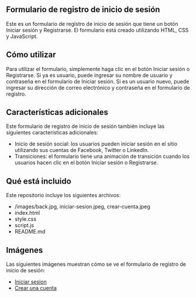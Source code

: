 ## Formulario de registro de inicio de sesión

Este es un formulario de registro de inicio de sesión que tiene un botón Iniciar sesión y Registrarse. El formulario está creado utilizando HTML, CSS y JavaScript.

## Cómo utilizar

Para utilizar el formulario, simplemente haga clic en el botón Iniciar sesión o Registrarse. Si ya es usuario, puede ingresar su nombre de usuario y contraseña en el formulario de Iniciar sesión. Si es un usuario nuevo, puede ingresar su dirección de correo electrónico y contraseña en el formulario de registro.

## Características adicionales

Este formulario de registro de inicio de sesión también incluye las siguientes características adicionales:

- Inicio de sesión social: los usuarios pueden iniciar sesión en el sitio utilizando sus cuentas de Facebook, Twitter o LinkedIn.
- Transiciones: el formulario tiene una animación de transición cuando los usuarios hacen clic en el botón Iniciar sesión o Registrarse.

## Qué está incluido

Este repositorio incluye los siguientes archivos:
- /images/back.jpg, iniciar-sesion.jpeg, crear-cuenta.jpeg
- index.html
- style.css
- script.js
- README.md

## Imágenes

Las siguientes imágenes muestran cómo se ve el formulario de registro de inicio de sesión:
- [Iniciar sesion](/images/iniciar-sesion.jpeg)
- [Crear una cuenta](/images/crear-cuenta.jpeg)
